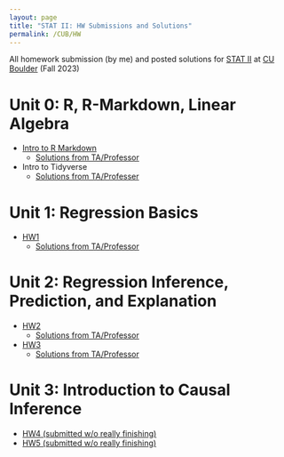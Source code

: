 ```yaml
---
layout: page
title: "STAT II: HW Submissions and Solutions"
permalink: /CUB/HW
---
```


All homework submission (by me) and posted solutions for [STAT II](Stats2.md) at [CU Boulder](../../CUB.md) (Fall 2023)

# Unit 0: R, R-Markdown, Linear Algebra

- [Intro to R Markdown](HW/Introduction_to_R-Markdown.html)
    - [Solutions from TA/Professor](HW/solutions/Intro_to_R-Markdown_Solutions.html)
- Intro to Tidyverse
    - [Solutions from TA/Professer](HW/solutions/Introduction_to_the_Tidyvrse-Solutions.html)

# Unit 1: Regression Basics

- [HW1](HW/STAT5010_HW1.html)
    - [Solutions from TA/Professor](HW/solutions/STAT-5010_Fall_23_HW1_Solutions.html)

# Unit 2: Regression Inference, Prediction, and Explanation

- [HW2](HW/STAT5010_HW2.html)
    - [Solutions from TA/Professor](HW/solutions/STAT-5010__HW2_V2_Solutions.html)
- [HW3](HW/STAT5010_HW3.html)
    - [Solutions from TA/Professor](HW/solutions/STAT-5010_Fall_23_HW3_V2_Solutions.html)

# Unit 3: Introduction to Causal Inference

- [HW4 (submitted w/o really finishing)](HW/STAT5010_HW4.html)
- [HW5 (submitted w/o really finishing)](HW/STAT5010_HW5.html)